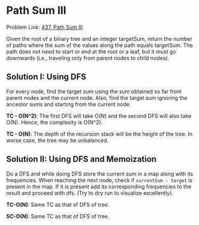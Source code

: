 # Path Sum III

Problem Link: [437. Path Sum III](https://leetcode.com/problems/path-sum-iii/)

Given the root of a binary tree and an integer targetSum, return the number of paths where the sum
of the values along the path equals targetSum. The path does not need to start or end at the root or
a leaf, but it must go downwards (i.e., traveling only from parent nodes to child nodes).

## Solution I: Using DFS

For every node, find the target sum using the sum obtained so far from parent nodes and the current
node. Also, find the target sum ignoring the ancestor sums and starting from the current node.

**TC - O(N^2)**: The first DFS will take O(N) and the second DFS will also take O(N). Hence, the
complexity is O(N^2).

**TC - O(N)**: The depth of the recursion stack will be the height of the tree. In worse case, the
tree may be unbalanced.

## Solution II: Using DFS and Memoization

Do a DFS and while doing DFS store the current sum in a map along with its frequencies. When
reaching the next node, check if `currentSum - target` is present in the map. If it is present add
its corresponding frequencies to the result and proceed with dfs. (Try to dry run to visualize
excellently).

**TC-O(N)**: Same TC as that of DFS of tree.

**SC-O(N)**: Same TC as that of DFS of tree.

